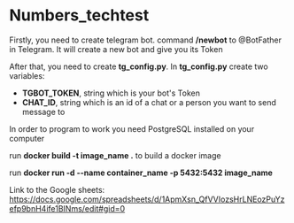 # Numbers_techtest
Firstly, you need to create telegram bot. command **/newbot** to @BotFather in Telegram.
It will create a new bot and give you its Token

After that, you need to create **tg_config.py**.
In **tg_config.py** create two variables:
  * **TGBOT_TOKEN**, string which is your bot's Token
  * **CHAT_ID**, string which is an id of a chat or a person you want to send message to

In order to program to work you need PostgreSQL installed on your computer

run **docker build -t image_name .** to build a docker image

run **docker run -d --name container_name -p 5432:5432 image_name**

Link to the Google sheets: 
https://docs.google.com/spreadsheets/d/1ApmXsn_QfVVIozsHrLNEozPuYzefp9bnH4ife1BINms/edit#gid=0
